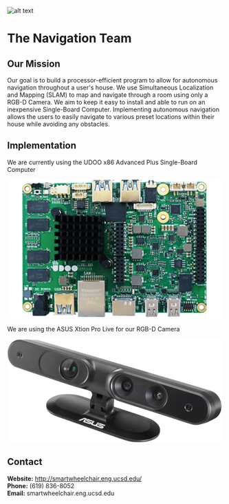 ![alt text](https://github.com/SmartWheelchair/Systems/blob/master/Wheelchair%203D%20Part%20Images/UCSD_Wheelchair_Team_Logo.png "Logo")

# The Navigation Team

## Our Mission
  
  Our goal is to build a processor-efficient program to allow for autonomous navigation throughout a user's house. We use Simultaneous Localization and Mapping (SLAM) to map and navigate through a room using only a RGB-D Camera. We aim to keep it easy to install and able to run on an inexpensive Single-Board Computer. Implementing autonomous navigation allows the users to easily navigate to various preset locations within their house while avoiding any obstacles.
  
## Implementation
  
  We are currently using the UDOO x86 Advanced Plus Single-Board Computer 
  
  <img src="https://github.com/SmartWheelchair/wheelchair_navigation/blob/master/Images/x86_advplus_f.png" width="500">

  We are using the ASUS Xtion Pro Live for our RGB-D Camera

  <img src="https://github.com/SmartWheelchair/wheelchair_navigation/blob/master/Images/ASUS_xtion.png" width="500"> 
  


## Contact
**Website:** http://smartwheelchair.eng.ucsd.edu/  
**Phone:** (619) 836-8052  
**Email:** smartwheelchair.eng.ucsd.edu  
